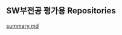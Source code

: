 ## SW부전공 평가용  Repositories


[summary.md](https://github.com/hwa10209/sw2020/blob/master/summary.md)
